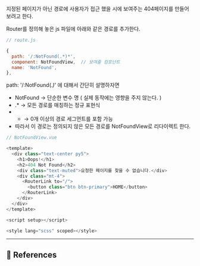 지정된 페이지가 아닌 경로에 사용자가 접근 했을 시에 보여주는 404페이지를 만들어보려고 한다.  
  
Router를 정의해 놓은 js 파일에 아래와 같은 경로를 추가한다.  
```javascript  
// route.js

{
  path: '/:NotFound(.*)*',
  component: NotFoundView,  // 보여줄 컴포넌트
  name: 'NotFound',
},  
```  
  
path: '/:NotFound(.*)*'  에 대해서 간단히 설명하자면   
* NotFound → 단순한 변수 명 ( 실제 동작에는 영향을 주지 않는다. )  
* .* → 모든 경로를 매칭하는 정규 표현식  
* * → 0개 이상의 경로 세그먼트를 포함 가능  
* 따라서 이 경로는 정의되지 않은 모든 경로를 NotFoundView로 리다이렉트 한다.  
  
```javascript  
// NotFoundView.vue

<template>
  <div class="text-center py5">
    <h1>Oops!</h1>
    <h2>404 Not Found</h2>
    <div class="text-muted">요청한 페이지를 찾을 수 없습니다.</div>
    <div class="mt-4">
      <RouterLink to="/">
        <button class="btn btn-primary">HOME</button>
      </RouterLink>
    </div>
  </div>
</template>

<script setup></script>

<style lang="scss" scoped></style>  
```  
  
---  
## 📌 References  
  
  
  
